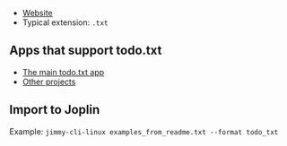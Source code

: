 - [Website](http://todotxt.org/)
- Typical extension: `.txt`

## Apps that support todo.txt

- [The main todo.txt app](https://github.com/todotxt/todo.txt-cli/releases)
- [Other projects](https://github.com/todotxt/todo.txt-cli/wiki/Other-Todo.txt-Projects)

## Import to Joplin

Example: `jimmy-cli-linux examples_from_readme.txt --format todo_txt`
